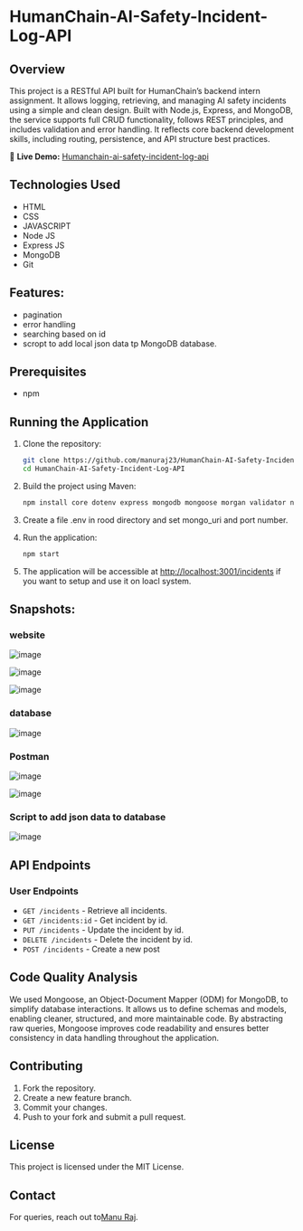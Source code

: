# HumanChain-AI-Safety-Incident-Log-API

## Overview
This project is a RESTful API built for HumanChain’s backend intern assignment. It allows logging, retrieving, and managing AI safety incidents using a simple and clean design. Built with Node.js, Express, and MongoDB, the service supports full CRUD functionality, follows REST principles, and includes validation and error handling. It reflects core backend development skills, including routing, persistence, and API structure best practices.

🔗 **Live Demo:** [Humanchain-ai-safety-incident-log-api](https://humanchain-ai-safety-incident-log-api.onrender.com/)

## Technologies Used
- HTML
- CSS
- JAVASCRIPT
- Node JS
- Express JS
- MongoDB
- Git

## Features:
- pagination
- error handling
- searching based on id
- scropt to add local json data tp MongoDB database.

## Prerequisites
- npm

## Running the Application
1. Clone the repository:  
   ```bash
   git clone https://github.com/manuraj23/HumanChain-AI-Safety-Incident-Log-API.git
   cd HumanChain-AI-Safety-Incident-Log-API
   ```
2. Build the project using Maven:  
   ```bash
   npm install core dotenv express mongodb mongoose morgan validator nodemon
   ```
3. Create a file .env in rood directory and set mongo_uri and port number.
   
4. Run the application:  
   ```bash
   npm start
   ```

5. The application will be accessible at [http://localhost:3001/incidents](http://localhost:3001/incidents) if you want to setup and use it on loacl system.  

## Snapshots:

### website

![image](https://github.com/user-attachments/assets/d452dc46-72f8-429d-8428-d8395626361b)

![image](https://github.com/user-attachments/assets/d21b9b2c-245a-497e-bba0-cac7f2123791)

![image](https://github.com/user-attachments/assets/b158aa56-bef5-4935-ac28-c3e7b06b60fb)

### database

![image](https://github.com/user-attachments/assets/2596f7e0-b447-475f-a4b4-6fb4ca119dfd)

### Postman

![image](https://github.com/user-attachments/assets/abea1ec7-9ab7-4b56-a8cd-caf007aadf6d)

![image](https://github.com/user-attachments/assets/a776c01a-1517-4d21-a72b-bcaff0384c25)

### Script to add json data to database

![image](https://github.com/user-attachments/assets/eb73ac6d-1dba-403a-a205-70dcde9c7bd3)



## API Endpoints
### User Endpoints
- `GET /incidents` - Retrieve all incidents.
- `GET /incidents:id` - Get incident by id.
- `PUT /incidents` - Update the incident by id.
- `DELETE /incidents` - Delete the incident by id.
- `POST /incidents` - Create a new post


## Code Quality Analysis
We used Mongoose, an Object-Document Mapper (ODM) for MongoDB, to simplify database interactions. It allows us to define schemas and models, enabling cleaner, structured, and more maintainable code. By abstracting raw queries, Mongoose improves code readability and ensures better consistency in data handling throughout the application.

## Contributing
1. Fork the repository.
2. Create a new feature branch.
3. Commit your changes.
4. Push to your fork and submit a pull request.

## License
This project is licensed under the MIT License.

## Contact
For queries, reach out to[Manu Raj](mailto:manuraj082004@gmail.com).
